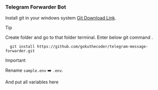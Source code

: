 ### Telegram Forwarder Bot

  Install git in your windows system
    [Git Download Link](https://www.git-scm.com/download/win).

> [!TIP]
> Create folder and go to that folder terminal. Enter below git command .

  ```git
    git install https://github.com/gokuthecoder/telegram-message-forwarder.git
  ```

> [!IMPORTANT]  
> Rename `sample.env` ➡️ `.env`.

And put all variables here


